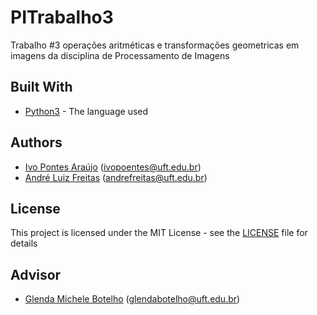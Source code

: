 # PITrabalho3

Trabalho #3 operações  aritméticas e transformações geometricas em imagens da disciplina de  Processamento de Imagens

## Built With

* [Python3](https://docs.python.org/3/) - The language used 

## Authors

* [Ivo Pontes Araújo](https://github.com/poentes) (ivopoentes@uft.edu.br)
* [André Luiz Freitas](https://github.com/andreluizfreitas) (andrefreitas@uft.edu.br)


## License

This project is licensed under the MIT License - see the [LICENSE](LICENSE) file for details

## Advisor

* [Glenda Michele Botelho](http://github.com/) (glendabotelho@uft.edu.br)
